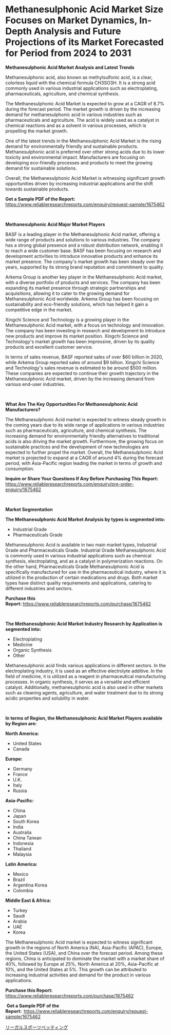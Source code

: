 <p><h1>Methanesulphonic Acid Market Size Focuses on Market Dynamics, In-Depth Analysis and Future Projections of its Market Forecasted for Period from 2024 to 2031</h1></p><p><strong>Methanesulphonic Acid Market Analysis and Latest Trends</strong></p>
<p><p>Methanesulphonic acid, also known as methylsulfonic acid, is a clear, colorless liquid with the chemical formula CH3SO3H. It is a strong acid commonly used in various industrial applications such as electroplating, pharmaceuticals, agriculture, and chemical synthesis.</p><p>The Methanesulphonic Acid Market is expected to grow at a CAGR of 8.7% during the forecast period. The market growth is driven by the increasing demand for methanesulphonic acid in various industries such as pharmaceuticals and agriculture. The acid is widely used as a catalyst in chemical reactions and as a solvent in various processes, which is propelling the market growth.</p><p>One of the latest trends in the Methanesulphonic Acid Market is the rising demand for environmentally friendly and sustainable products. Methanesulphonic acid is preferred over other strong acids due to its lower toxicity and environmental impact. Manufacturers are focusing on developing eco-friendly processes and products to meet the growing demand for sustainable solutions.</p><p>Overall, the Methanesulphonic Acid Market is witnessing significant growth opportunities driven by increasing industrial applications and the shift towards sustainable products.</p></p>
<p><strong>Get a Sample PDF of the Report:&nbsp;</strong> <a href="https://www.reliableresearchreports.com/enquiry/request-sample/1675462">https://www.reliableresearchreports.com/enquiry/request-sample/1675462</a></p>
<p>&nbsp;</p>
<p><strong>Methanesulphonic Acid Major Market Players</strong></p>
<p><p>BASF is a leading player in the Methanesulphonic Acid market, offering a wide range of products and solutions to various industries. The company has a strong global presence and a robust distribution network, enabling it to reach a wide customer base. BASF has been focusing on research and development activities to introduce innovative products and enhance its market presence. The company's market growth has been steady over the years, supported by its strong brand reputation and commitment to quality.</p><p>Arkema Group is another key player in the Methanesulphonic Acid market, with a diverse portfolio of products and services. The company has been expanding its market presence through strategic partnerships and acquisitions, allowing it to cater to the growing demand for Methanesulphonic Acid worldwide. Arkema Group has been focusing on sustainability and eco-friendly solutions, which has helped it gain a competitive edge in the market.</p><p>Xingchi Science and Technology is a growing player in the Methanesulphonic Acid market, with a focus on technology and innovation. The company has been investing in research and development to introduce new products and improve its market position. Xingchi Science and Technology's market growth has been impressive, driven by its quality products and excellent customer service.</p><p>In terms of sales revenue, BASF reported sales of over $60 billion in 2020, while Arkema Group reported sales of around $9 billion. Xingchi Science and Technology's sales revenue is estimated to be around $500 million. These companies are expected to continue their growth trajectory in the Methanesulphonic Acid market, driven by the increasing demand from various end-user industries.</p></p>
<p>&nbsp;</p>
<p><strong>What Are The Key Opportunities For Methanesulphonic Acid Manufacturers?</strong></p>
<p><p>The Methanesulphonic Acid market is expected to witness steady growth in the coming years due to its wide range of applications in various industries such as pharmaceuticals, agriculture, and chemical synthesis. The increasing demand for environmentally friendly alternatives to traditional acids is also driving the market growth. Furthermore, the growing focus on sustainable practices and the development of new technologies are expected to further propel the market. Overall, the Methanesulphonic Acid market is projected to expand at a CAGR of around 4% during the forecast period, with Asia-Pacific region leading the market in terms of growth and consumption.</p></p>
<p><strong>Inquire or Share Your Questions If Any Before Purchasing This Report:</strong> <a href="https://www.reliableresearchreports.com/enquiry/pre-order-enquiry/1675462">https://www.reliableresearchreports.com/enquiry/pre-order-enquiry/1675462</a></p>
<p>&nbsp;</p>
<p><strong>Market Segmentation</strong></p>
<p><strong>The Methanesulphonic Acid Market Analysis by types is segmented into:</strong></p>
<p><ul><li>Industrial Grade</li><li>Pharmaceuticals Grade</li></ul></p>
<p><p>Methanesulphonic Acid is available in two main market types, Industrial Grade and Pharmaceuticals Grade. Industrial Grade Methanesulphonic Acid is commonly used in various industrial applications such as chemical synthesis, electroplating, and as a catalyst in polymerization reactions. On the other hand, Pharmaceuticals Grade Methanesulphonic Acid is specifically manufactured for use in the pharmaceutical industry, where it is utilized in the production of certain medications and drugs. Both market types have distinct quality requirements and applications, catering to different industries and sectors.</p></p>
<p><strong>Purchase this Report:&nbsp;</strong><a href="https://www.reliableresearchreports.com/purchase/1675462">https://www.reliableresearchreports.com/purchase/1675462</a></p>
<p>&nbsp;</p>
<p><strong>The Methanesulphonic Acid Market Industry Research by Application is segmented into:</strong></p>
<p><ul><li>Electroplating</li><li>Medicine</li><li>Organic Synthesis</li><li>Other</li></ul></p>
<p><p>Methanesulphonic acid finds various applications in different sectors. In the electroplating industry, it is used as an effective electrolyte additive. In the field of medicine, it is utilized as a reagent in pharmaceutical manufacturing processes. In organic synthesis, it serves as a versatile and efficient catalyst. Additionally, methanesulphonic acid is also used in other markets such as cleaning agents, agriculture, and water treatment due to its strong acidic properties and solubility in water.</p></p>
<p>&nbsp;</p>
<p><strong>In terms of Region, the Methanesulphonic Acid Market Players available by Region are:</strong></p>
<p>
    <p> <strong> North America: </strong>
        <ul>
            <li>United States</li>
            <li>Canada</li>
        </ul>
        </p> 
    <p> <strong> Europe: </strong>
        <ul>
            <li>Germany</li>
            <li>France</li>
            <li>U.K.</li>
            <li>Italy</li>
            <li>Russia</li>
        </ul>
        </p> 
    <p> <strong> Asia-Pacific: </strong>
        <ul>
            <li>China</li>
            <li>Japan</li>
            <li>South Korea</li>
            <li>India</li>
            <li>Australia</li>
            <li>China Taiwan</li>
            <li>Indonesia</li>
            <li>Thailand</li>
            <li>Malaysia</li>
        </ul>
        </p> 
    <p> <strong> Latin America: </strong>
        <ul>
            <li>Mexico</li>
            <li>Brazil</li>
            <li>Argentina Korea</li>
            <li>Colombia</li>
        </ul>
        </p> 
    <p> <strong> Middle East & Africa: </strong>
        <ul>
            <li>Turkey</li>
            <li>Saudi</li>
            <li>Arabia</li>
            <li>UAE</li>
            <li>Korea</li>
        </ul>
    </p>
    </p>
<p><p>The Methanesulphonic Acid market is expected to witness significant growth in the regions of North America (NA), Asia-Pacific (APAC), Europe, the United States (USA), and China over the forecast period. Among these regions, China is anticipated to dominate the market with a market share of 40%, followed by Europe at 25%, North America at 20%, Asia-Pacific at 10%, and the United States at 5%. This growth can be attributed to increasing industrial activities and demand for the product in various applications.</p></p>
<p><strong>Purchase this Report: </strong><a href="https://www.reliableresearchreports.com/purchase/1675462">https://www.reliableresearchreports.com/purchase/1675462</a></p>
<p>&nbsp;<strong>Get a Sample PDF of the Report:&nbsp;&nbsp;</strong><a href="https://www.reliableresearchreports.com/enquiry/request-sample/1675462">https://www.reliableresearchreports.com/enquiry/request-sample/1675462</a></p>
<p><strong></strong></p>
<p><p><a href="https://medium.com/@billyarton5656871/%E5%90%88%E6%B3%95%E3%82%B9%E3%83%9D%E3%83%BC%E3%83%84%E3%83%99%E3%83%83%E3%83%86%E3%82%A3%E3%83%B3%E3%82%B0%E5%B8%82%E5%A0%B4-2031%E5%B9%B4%E3%81%BE%E3%81%A7%E3%81%AE%E5%8B%95%E5%90%91-%E4%BA%88%E6%B8%AC-%E7%AB%B6%E4%BA%89%E5%88%86%E6%9E%90-b69b53df90fd">リーガルスポーツベッティング</a></p></p>